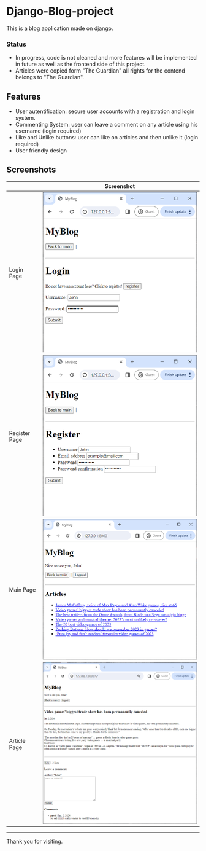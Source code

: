 # Django-Blog-project

This is a blog application made on django.

### Status
- In progress, code is not cleaned and more features will be implemented in future as well as the frontend side of this project.
- Articles were copied form "The Guardian" all rights for the contend belongs to "The Guardian".

## Features

- User autentification: secure user accounts with a registration and login system. 
- Commenting System: user can leave a comment on any article using his username (login required)
- Like and Unlike buttons: user can like on articles and then unlike it (login required)
- User friendly design

## Screenshots

|                         | Screenshot                                          |
|-------------------------|-----------------------------------------------------|
| Login Page              | <img src="screenshots/login.png" alt="Login Page" width="500">   |
| Register Page           | <img src="screenshots/register.png" alt="Register Page" width="500"> |
| Main Page               | <img src="screenshots/main_page.png" alt="Main Page" width="500">     |
| Article Page            | <img src="screenshots/article_detail.png" alt="Article Page" width="700"> |


---

  Thank you for visiting.

